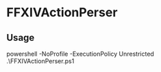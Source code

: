 # FFXIVActionPerser

## Usage
powershell -NoProfile -ExecutionPolicy Unrestricted .\FFXIVActionPerser.ps1
